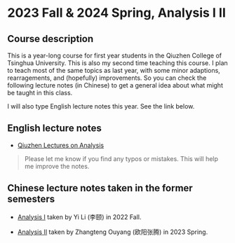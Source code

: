 # 2023 Fall & 2024 Spring, Analysis I II


## Course description

This is a year-long course for first year students in the Qiuzhen College of Tsinghua University. This is also my second time teaching this course. I plan to teach most of the same topics as last year, with some minor adaptions, rearragements, and (hopefully) improvements. So you can check the following lecture notes (in Chinese) to get a general idea about what might be taught in this class. 

I will also type English lecture notes this year. See the link below.


## English lecture notes

- [Qiuzhen Lectures on Analysis](Files/2023_Analysis.pdf)
> Please let me know if you find any typos or mistakes. This will help me improve the notes.



## Chinese lecture notes taken in the former semesters

- [Analysis I](Files/2022_Analysis_I_CH.pdf) taken by Yi Li (李颐) in 2022 Fall.


- [Analysis II](Files/2023_Analysis_II_CH.pdf) taken by Zhangteng Ouyang (欧阳张腾) in 2023 Spring.



